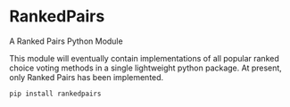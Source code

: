# RankedPairs
A Ranked Pairs Python Module

This module will eventually contain implementations of all popular ranked choice voting methods in a single lightweight python package. At present, only Ranked Pairs has been implemented.

```console
pip install rankedpairs
```


